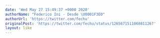 ```yaml
---
date: 'Wed May 27 15:49:37 +0000 2020'
authorName: "Federico Ini - Desde \U0001F3E0"
authorUrl: 'https://twitter.com/fechu'
originalPost: 'https://twitter.com/fechu/status/1265671511068811267'
layout: like
---
```

